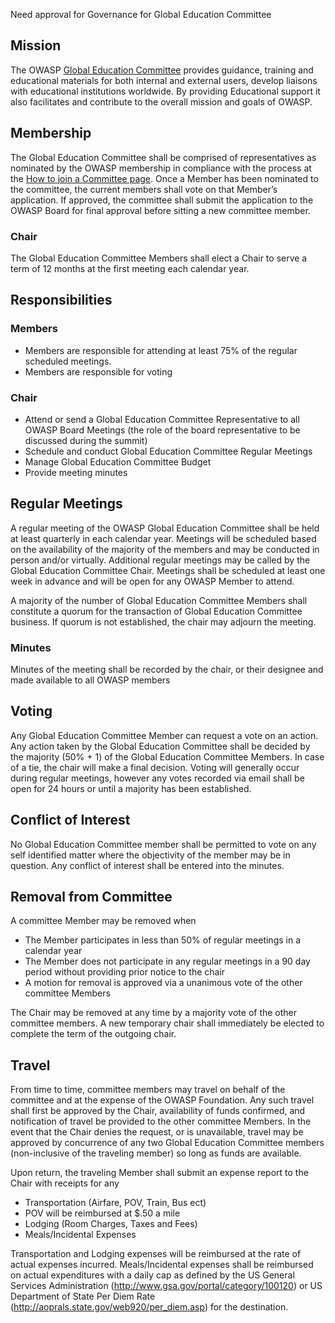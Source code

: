 Need approval for Governance for Global Education Committee

## Mission

The OWASP [Global Education
Committee](Global_Education_Committee "wikilink") provides guidance,
training and educational materials for both internal and external users,
develop liaisons with educational institutions worldwide. By providing
Educational support it also facilitates and contribute to the overall
mission and goals of OWASP.

## Membership

The Global Education Committee shall be comprised of representatives as
nominated by the OWASP membership in compliance with the process at the
[How to join a Committee page](How_to_Join_a_Committee "wikilink"). Once
a Member has been nominated to the committee, the current members shall
vote on that Member’s application. If approved, the committee shall
submit the application to the OWASP Board for final approval before
sitting a new committee member.

### Chair

The Global Education Committee Members shall elect a Chair to serve a
term of 12 months at the first meeting each calendar year.

## Responsibilities

### Members

  - Members are responsible for attending at least 75% of the regular
    scheduled meetings.
  - Members are responsible for voting

### Chair

  - Attend or send a Global Education Committee Representative to all
    OWASP Board Meetings (the role of the board representative to be
    discussed during the summit)
  - Schedule and conduct Global Education Committee Regular Meetings
  - Manage Global Education Committee Budget
  - Provide meeting minutes

## Regular Meetings

A regular meeting of the OWASP Global Education Committee shall be held
at least quarterly in each calendar year. Meetings will be scheduled
based on the availability of the majority of the members and may be
conducted in person and/or virtually. Additional regular meetings may be
called by the Global Education Committee Chair. Meetings shall be
scheduled at least one week in advance and will be open for any OWASP
Member to attend.

A majority of the number of Global Education Committee Members shall
constitute a quorum for the transaction of Global Education Committee
business. If quorum is not established, the chair may adjourn the
meeting.

### Minutes

Minutes of the meeting shall be recorded by the chair, or their designee
and made available to all OWASP members

## Voting

Any Global Education Committee Member can request a vote on an action.
Any action taken by the Global Education Committee shall be decided by
the majority (50% + 1) of the Global Education Committee Members. In
case of a tie, the chair will make a final decision. Voting will
generally occur during regular meetings, however any votes recorded via
email shall be open for 24 hours or until a majority has been
established.

## Conflict of Interest

No Global Education Committee member shall be permitted to vote on any
self identified matter where the objectivity of the member may be in
question. Any conflict of interest shall be entered into the minutes.

## Removal from Committee

A committee Member may be removed when

  - The Member participates in less than 50% of regular meetings in a
    calendar year
  - The Member does not participate in any regular meetings in a 90 day
    period without providing prior notice to the chair
  - A motion for removal is approved via a unanimous vote of the other
    committee Members

The Chair may be removed at any time by a majority vote of the other
committee members. A new temporary chair shall immediately be elected to
complete the term of the outgoing chair.

## Travel

From time to time, committee members may travel on behalf of the
committee and at the expense of the OWASP Foundation. Any such travel
shall first be approved by the Chair, availability of funds confirmed,
and notification of travel be provided to the other committee Members.
In the event that the Chair denies the request, or is unavailable,
travel may be approved by concurrence of any two Global Education
Committee members (non-inclusive of the traveling member) so long as
funds are available.

Upon return, the traveling Member shall submit an expense report to the
Chair with receipts for any

  - Transportation (Airfare, POV, Train, Bus ect)
  - POV will be reimbursed at $.50 a mile
  - Lodging (Room Charges, Taxes and Fees)
  - Meals/Incidental Expenses

Transportation and Lodging expenses will be reimbursed at the rate of
actual expenses incurred. Meals/Incidental expenses shall be reimbursed
on actual expenditures with a daily cap as defined by the US General
Services Administration (http://www.gsa.gov/portal/category/100120) or
US Department of State Per Diem Rate
(http://aoprals.state.gov/web920/per_diem.asp) for the destination.
